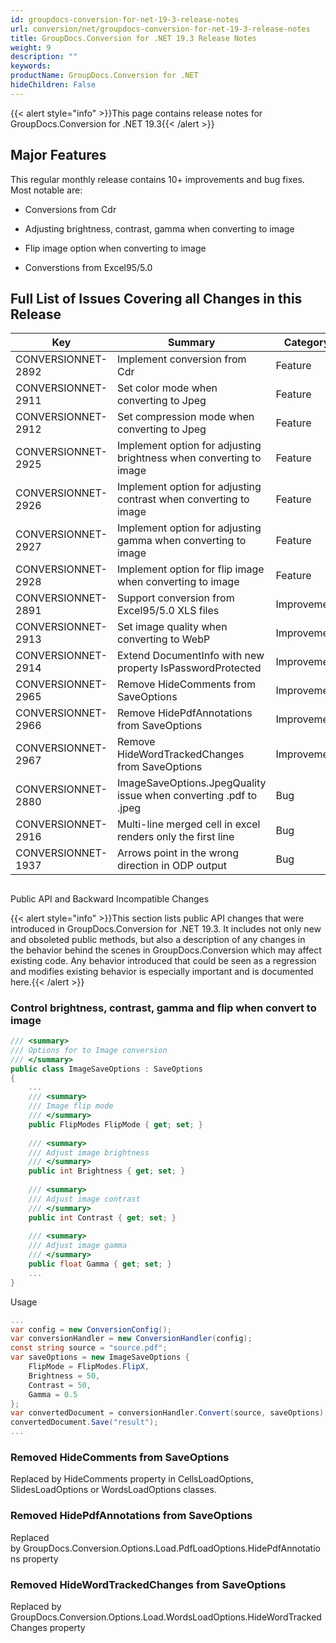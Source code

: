 ```yaml
---
id: groupdocs-conversion-for-net-19-3-release-notes
url: conversion/net/groupdocs-conversion-for-net-19-3-release-notes
title: GroupDocs.Conversion for .NET 19.3 Release Notes
weight: 9
description: ""
keywords: 
productName: GroupDocs.Conversion for .NET
hideChildren: False
---
```

{{< alert style="info" >}}This page contains release notes for GroupDocs.Conversion for .NET 19.3{{< /alert >}}

## Major Features

This regular monthly release contains 10+ improvements and bug fixes. Most notable are: 

*   Conversions from Cdr
    
*   Adjusting brightness, contrast, gamma when converting to image
*   Flip image option when converting to image
*   Converstions from Excel95/5.0

## Full List of Issues Covering all Changes in this Release

| Key | Summary | Category |
| --- | --- | --- |
| CONVERSIONNET-2892 | Implement conversion from Cdr | Feature |
| CONVERSIONNET-2911 | Set color mode when converting to Jpeg | Feature |
| CONVERSIONNET-2912 | Set compression mode when converting to Jpeg | Feature |
| CONVERSIONNET-2925 | Implement option for adjusting brightness when converting to image | Feature |
| CONVERSIONNET-2926 | Implement option for adjusting contrast when converting to image | Feature |
| CONVERSIONNET-2927 | Implement option for adjusting gamma when converting to image | Feature |
| CONVERSIONNET-2928 | Implement option for flip image when converting to image | Feature |
| CONVERSIONNET-2891 | Support conversion from Excel95/5.0 XLS files | Improvement |
| CONVERSIONNET-2913 | Set image quality when converting to WebP | Improvement |
| CONVERSIONNET-2914 | Extend DocumentInfo with new property IsPasswordProtected | Improvement |
| CONVERSIONNET-2965 | Remove HideComments from SaveOptions | Improvement |
| CONVERSIONNET-2966 | Remove HidePdfAnnotations from SaveOptions | Improvement |
| CONVERSIONNET-2967 | Remove HideWordTrackedChanges from SaveOptions | Improvement |
| CONVERSIONNET-2880 | ImageSaveOptions.JpegQuality issue when converting .pdf to .jpeg | Bug |
| CONVERSIONNET-2916 | Multi-line merged cell in excel renders only the first line | Bug |
| CONVERSIONNET-1937 | Arrows point in the wrong direction in ODP output | Bug |

##   
Public API and Backward Incompatible Changes

{{< alert style="info" >}}This section lists public API changes that were introduced in GroupDocs.Conversion for .NET 19.3. It includes not only new and obsoleted public methods, but also a description of any changes in the behavior behind the scenes in GroupDocs.Conversion which may affect existing code. Any behavior introduced that could be seen as a regression and modifies existing behavior is especially important and is documented here.{{< /alert >}}

### Control brightness, contrast, gamma and flip when convert to image

```csharp
/// <summary>
/// Options for to Image conversion
/// </summary>
public class ImageSaveOptions : SaveOptions
{
    ...
    /// <summary>
    /// Image flip mode
    /// </summary>
    public FlipModes FlipMode { get; set; }
 
    /// <summary>
    /// Adjust image brightness
    /// </summary>
    public int Brightness { get; set; }
     
    /// <summary>
    /// Adjust image contrast
    /// </summary>
    public int Contrast { get; set; }
     
    /// <summary>
    /// Adjust image gamma
    /// </summary>
    public float Gamma { get; set; }
    ...
}
```

Usage

```csharp
...
var config = new ConversionConfig();
var conversionHandler = new ConversionHandler(config);
const string source = "source.pdf";
var saveOptions = new ImageSaveOptions {
    FlipMode = FlipModes.FlipX,
    Brightness = 50,
    Contrast = 50,
    Gamma = 0.5
};
var convertedDocument = conversionHandler.Convert(source, saveOptions);
convertedDocument.Save("result");
...
```

### Removed HideComments from SaveOptions

Replaced by HideComments property in CellsLoadOptions, SlidesLoadOptions or WordsLoadOptions classes.

### Removed HidePdfAnnotations from SaveOptions

Replaced by GroupDocs.Conversion.Options.Load.PdfLoadOptions.HidePdfAnnotations property

### Removed HideWordTrackedChanges from SaveOptions

Replaced by GroupDocs.Conversion.Options.Load.WordsLoadOptions.HideWordTrackedChanges property
